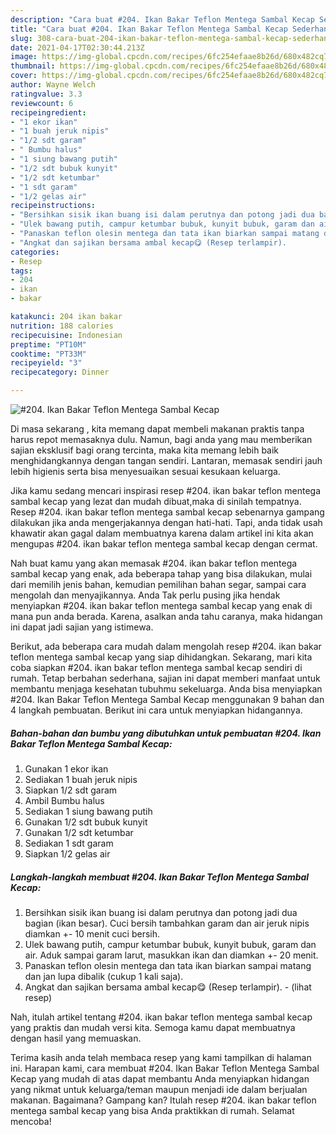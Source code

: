 ```yaml
---
description: "Cara buat #204. Ikan Bakar Teflon Mentega Sambal Kecap Sederhana dan Mudah Dibuat"
title: "Cara buat #204. Ikan Bakar Teflon Mentega Sambal Kecap Sederhana dan Mudah Dibuat"
slug: 308-cara-buat-204-ikan-bakar-teflon-mentega-sambal-kecap-sederhana-dan-mudah-dibuat
date: 2021-04-17T02:30:44.213Z
image: https://img-global.cpcdn.com/recipes/6fc254efaae8b26d/680x482cq70/204-ikan-bakar-teflon-mentega-sambal-kecap-foto-resep-utama.jpg
thumbnail: https://img-global.cpcdn.com/recipes/6fc254efaae8b26d/680x482cq70/204-ikan-bakar-teflon-mentega-sambal-kecap-foto-resep-utama.jpg
cover: https://img-global.cpcdn.com/recipes/6fc254efaae8b26d/680x482cq70/204-ikan-bakar-teflon-mentega-sambal-kecap-foto-resep-utama.jpg
author: Wayne Welch
ratingvalue: 3.3
reviewcount: 6
recipeingredient:
- "1 ekor ikan"
- "1 buah jeruk nipis"
- "1/2 sdt garam"
- " Bumbu halus"
- "1 siung bawang putih"
- "1/2 sdt bubuk kunyit"
- "1/2 sdt ketumbar"
- "1 sdt garam"
- "1/2 gelas air"
recipeinstructions:
- "Bersihkan sisik ikan buang isi dalam perutnya dan potong jadi dua bagian (ikan besar). Cuci bersih tambahkan garam dan air jeruk nipis diamkan +- 10 menit cuci bersih."
- "Ulek bawang putih, campur ketumbar bubuk, kunyit bubuk, garam dan air. Aduk sampai garam larut, masukkan ikan dan diamkan +- 20 menit."
- "Panaskan teflon olesin mentega dan tata ikan biarkan sampai matang dan jan lupa dibalik (cukup 1 kali saja)."
- "Angkat dan sajikan bersama ambal kecap😋 (Resep terlampir).           (lihat resep)"
categories:
- Resep
tags:
- 204
- ikan
- bakar

katakunci: 204 ikan bakar 
nutrition: 188 calories
recipecuisine: Indonesian
preptime: "PT10M"
cooktime: "PT33M"
recipeyield: "3"
recipecategory: Dinner

---
```



![#204. Ikan Bakar Teflon Mentega Sambal Kecap](https://img-global.cpcdn.com/recipes/6fc254efaae8b26d/680x482cq70/204-ikan-bakar-teflon-mentega-sambal-kecap-foto-resep-utama.jpg)

Di masa  sekarang , kita memang dapat membeli makanan praktis tanpa harus repot memasaknya dulu. Namun, bagi anda yang mau memberikan sajian eksklusif bagi orang tercinta, maka kita memang lebih baik menghidangkannya dengan tangan sendiri. Lantaran, memasak sendiri jauh lebih higienis serta bisa menyesuaikan sesuai kesukaan keluarga.

Jika kamu sedang mencari inspirasi resep #204. ikan bakar teflon mentega sambal kecap yang lezat dan mudah dibuat,maka di sinilah tempatnya. Resep #204. ikan bakar teflon mentega sambal kecap  sebenarnya gampang dilakukan jika anda mengerjakannya dengan hati-hati. Tapi, anda tidak usah khawatir akan gagal dalam membuatnya 
karena dalam artikel ini kita akan mengupas #204. ikan bakar teflon mentega sambal kecap dengan cermat.  



Nah buat kamu yang akan memasak #204. ikan bakar teflon mentega sambal kecap yang enak, ada beberapa tahap yang bisa dilakukan, mulai dari memilih jenis bahan, kemudian pemilihan bahan segar, sampai cara mengolah dan menyajikannya. Anda Tak perlu pusing jika hendak menyiapkan #204. ikan bakar teflon mentega sambal kecap yang enak di mana pun anda berada. Karena, asalkan anda  tahu caranya, maka hidangan ini dapat jadi sajian yang istimewa.

Berikut, ada beberapa cara mudah dalam mengolah resep #204. ikan bakar teflon mentega sambal kecap yang siap dihidangkan. Sekarang, mari kita coba siapkan #204. ikan bakar teflon mentega sambal kecap sendiri di rumah. Tetap berbahan sederhana, sajian ini dapat memberi manfaat untuk membantu menjaga kesehatan tubuhmu sekeluarga. Anda bisa menyiapkan #204. Ikan Bakar Teflon Mentega Sambal Kecap menggunakan 9 bahan dan 4 langkah pembuatan. Berikut ini cara untuk menyiapkan hidangannya.

<!--inarticleads1-->

##### Bahan-bahan dan bumbu yang dibutuhkan untuk pembuatan #204. Ikan Bakar Teflon Mentega Sambal Kecap:

1. Gunakan 1 ekor ikan
1. Sediakan 1 buah jeruk nipis
1. Siapkan 1/2 sdt garam
1. Ambil  Bumbu halus
1. Sediakan 1 siung bawang putih
1. Gunakan 1/2 sdt bubuk kunyit
1. Gunakan 1/2 sdt ketumbar
1. Sediakan 1 sdt garam
1. Siapkan 1/2 gelas air




<!--inarticleads2-->

##### Langkah-langkah membuat #204. Ikan Bakar Teflon Mentega Sambal Kecap:

1. Bersihkan sisik ikan buang isi dalam perutnya dan potong jadi dua bagian (ikan besar). Cuci bersih tambahkan garam dan air jeruk nipis diamkan +- 10 menit cuci bersih.
1. Ulek bawang putih, campur ketumbar bubuk, kunyit bubuk, garam dan air. Aduk sampai garam larut, masukkan ikan dan diamkan +- 20 menit.
1. Panaskan teflon olesin mentega dan tata ikan biarkan sampai matang dan jan lupa dibalik (cukup 1 kali saja).
1. Angkat dan sajikan bersama ambal kecap😋 (Resep terlampir). -           (lihat resep)




Nah, itulah artikel tentang  #204. ikan bakar teflon mentega sambal kecap  yang praktis dan mudah versi kita. Semoga kamu dapat membuatnya dengan hasil yang memuaskan. 

Terima kasih anda telah membaca resep yang kami tampilkan di halaman ini. Harapan kami, cara membuat  #204. Ikan Bakar Teflon Mentega Sambal Kecap yang mudah di atas dapat membantu Anda menyiapkan hidangan yang nikmat untuk keluarga/teman maupun menjadi ide dalam berjualan makanan. Bagaimana? Gampang kan? Itulah resep #204. ikan bakar teflon mentega sambal kecap yang bisa Anda praktikkan di rumah. Selamat mencoba!

